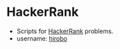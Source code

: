 # HackerRank

* Scripts for [HackerRank](https://www.hackerrank.com) problems. 
* username: [hirobo](https://www.hackerrank.com/hirobo)